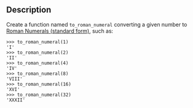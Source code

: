 ## Description

Create a function named `to_roman_numeral` converting a given number
to [Roman Numerals (standard
form)](https://en.wikipedia.org/wiki/Roman_numerals), such as:

```pycon
>>> to_roman_numeral(1)
'I'
>>> to_roman_numeral(2)
'II'
>>> to_roman_numeral(4)
'IV'
>>> to_roman_numeral(8)
'VIII'
>>> to_roman_numeral(16)
'XVI'
>>> to_roman_numeral(32)
'XXXII'
```
